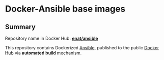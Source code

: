 Docker-Ansible base images
===================


## Summary

Repository name in Docker Hub: **[enat/ansible](https://hub.docker.com/repository/docker/enat/ansible)**

This repository contains Dockerized [Ansible](https://github.com/ansible/ansible), published to the public [Docker Hub](https://hub.docker.com/) via **automated build** mechanism.

